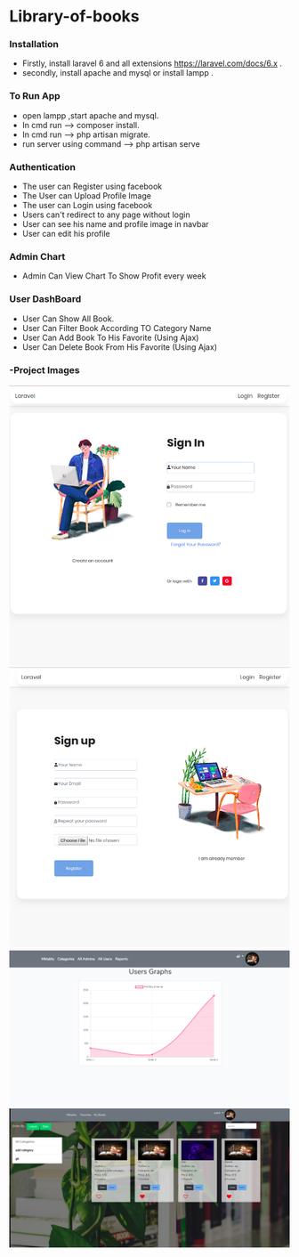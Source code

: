 # Library-of-books
### Installation
- Firstly, install laravel 6 and all extensions https://laravel.com/docs/6.x .
- secondly, install apache and mysql or install lampp .


### To Run App
- open lampp ,start apache and mysql.
- In cmd run --> composer install.
- In cmd run --> php artisan migrate.
- run server using command --> php artisan serve 

### Authentication
- The user can Register using facebook
- The User can Upload Profile Image
- The user can Login using facebook
- Users can't redirect to any page without login
- User can see his name and profile image in navbar
- User can edit his profile

### Admin Chart

- Admin Can View Chart To Show Profit every week

### User DashBoard
- User Can Show All Book.
- User Can Filter Book According TO Category Name
- User Can Add Book To His Favorite (Using Ajax)
- User Can Delete Book From His Favorite (Using Ajax)

### -Project Images
![](public/upload/Login.png)
![](public/upload/Register.png)
![](public/upload/Chart.png)
![](public/upload/UserShow.png)


